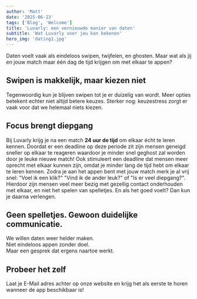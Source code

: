 ```yaml
---
author: 'Matt'
date: '2025-06-13'
tags: ['Blog', 'Welcome']
title: 'Luvarly: een vernieuwde manier van daten'
subtitle: 'Wat Luvarly voor jou kan bekenen'
hero_img: 'dating1.jpg'
---
```


Daten voelt vaak als eindeloos swipen, twijfelen, en ghosten. Maar wat als jij en jouw match maar één dag de tijd krijgen om met elkaar te appen?  

## Swipen is makkelijk, maar kiezen niet

Tegenwoordig kun je blijven swipen tot je er duizelig van wordt. Meer opties betekent echter niet altijd betere keuzes. Sterker nog: keuzestress zorgt er vaak voor dat we helemaal niets kiezen.

## Focus brengt diepgang

Bij Luvarly krijg je na een match **24 uur de tijd** om elkaar écht te leren kennen. Doordat er een deadline op deze periode zit zijn mensen geneigd sneller op elkaar te reageren waardoor je minder snel geghost zal worden door je leuke nieuwe match!
Ook stimuleert een deadline dat mensen meer oprecht met elkaar kunnen zijn, omdat je minder lang de tijd hebt om elkaar te leren kennen. Zodra je aan het appen bent met jouw match merk je al vrij snel: "Voel ik een klik?" "Vind ik de ander leuk?" of "Is er veel diepgang?". Hierdoor zijn mensen veel meer bezig met gezellig contact onderhouden met elkaar, en niet het spelen van spelletjes. 
En als het goed voelt? Dan kun je daarna verlengen.

## Geen spelletjes. Gewoon duidelijke communicatie.

We willen daten weer helder maken.  
Niet eindeloos appen zonder doel.  
Maar een gesprek dat ergens naartoe werkt.

## Probeer het zelf

Laat je E-Mail adres achter op onze website en krijg het als eerste te horen wanneer de app beschikbaar is!
